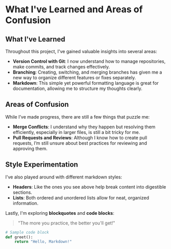 # What I've Learned and Areas of Confusion

## What I've Learned
Throughout this project, I've gained valuable insights into several areas:

- **Version Control with Git**: I now understand how to manage repositories, make commits, and track changes effectively.
- **Branching**: Creating, switching, and merging branches has given me a new way to organize different features or fixes separately.
- **Markdown**: This simple yet powerful formatting language is great for documentation, allowing me to structure my thoughts clearly.

## Areas of Confusion
While I’ve made progress, there are still a few things that puzzle me:

- **Merge Conflicts**: I understand why they happen but resolving them efficiently, especially in larger files, is still a bit tricky for me.
- **Pull Requests and Reviews**: Although I know how to create pull requests, I’m still unsure about best practices for reviewing and approving them.
  
## Style Experimentation
I've also played around with different markdown styles:
- **Headers**: Like the ones you see above help break content into digestible sections.
- **Lists**: Both ordered and unordered lists allow for neat, organized information.
  
Lastly, I'm exploring **blockquotes** and **code blocks**:
> "The more you practice, the better you'll get!"
  
```python
# Sample code block
def greet():
    return "Hello, Markdown!"
